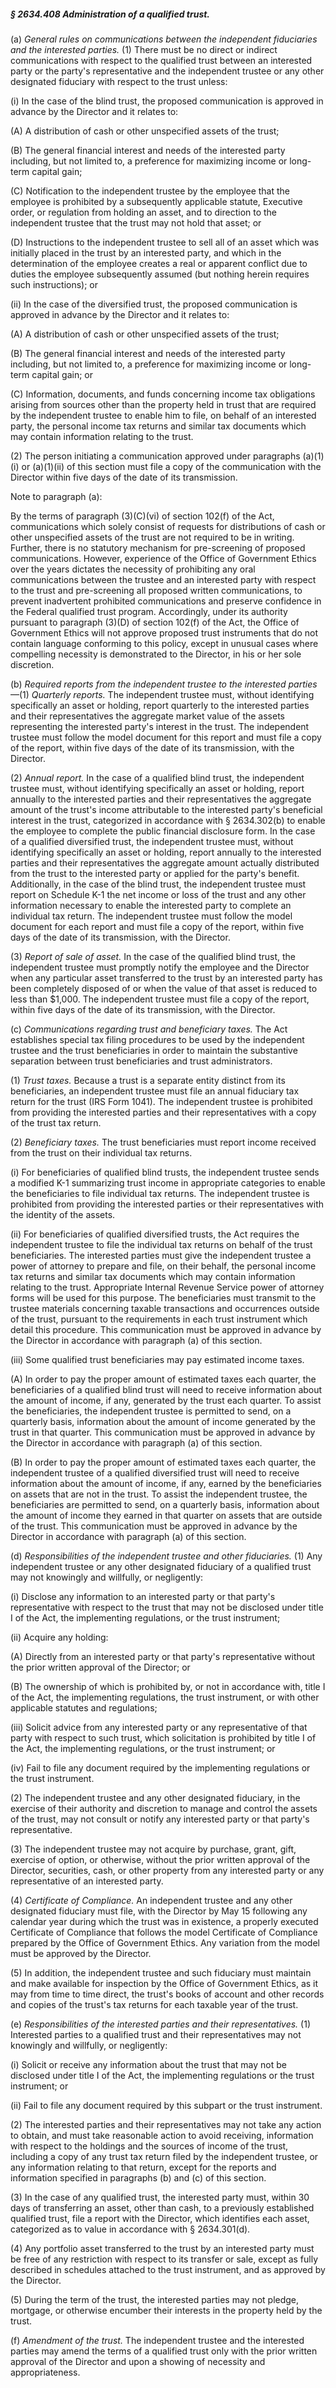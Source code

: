 ##### § 2634.408 Administration of a qualified trust. #####

(a) *General rules on communications between the independent fiduciaries and the interested parties.* (1) There must be no direct or indirect communications with respect to the qualified trust between an interested party or the party's representative and the independent trustee or any other designated fiduciary with respect to the trust unless:

(i) In the case of the blind trust, the proposed communication is approved in advance by the Director and it relates to:

(A) A distribution of cash or other unspecified assets of the trust;

(B) The general financial interest and needs of the interested party including, but not limited to, a preference for maximizing income or long-term capital gain;

(C) Notification to the independent trustee by the employee that the employee is prohibited by a subsequently applicable statute, Executive order, or regulation from holding an asset, and to direction to the independent trustee that the trust may not hold that asset; or

(D) Instructions to the independent trustee to sell all of an asset which was initially placed in the trust by an interested party, and which in the determination of the employee creates a real or apparent conflict due to duties the employee subsequently assumed (but nothing herein requires such instructions); or

(ii) In the case of the diversified trust, the proposed communication is approved in advance by the Director and it relates to:

(A) A distribution of cash or other unspecified assets of the trust;

(B) The general financial interest and needs of the interested party including, but not limited to, a preference for maximizing income or long-term capital gain; or

(C) Information, documents, and funds concerning income tax obligations arising from sources other than the property held in trust that are required by the independent trustee to enable him to file, on behalf of an interested party, the personal income tax returns and similar tax documents which may contain information relating to the trust.

(2) The person initiating a communication approved under paragraphs (a)(1)(i) or (a)(1)(ii) of this section must file a copy of the communication with the Director within five days of the date of its transmission.

Note to paragraph (a):

By the terms of paragraph (3)(C)(vi) of section 102(f) of the Act, communications which solely consist of requests for distributions of cash or other unspecified assets of the trust are not required to be in writing. Further, there is no statutory mechanism for pre-screening of proposed communications. However, experience of the Office of Government Ethics over the years dictates the necessity of prohibiting any oral communications between the trustee and an interested party with respect to the trust and pre-screening all proposed written communications, to prevent inadvertent prohibited communications and preserve confidence in the Federal qualified trust program. Accordingly, under its authority pursuant to paragraph (3)(D) of section 102(f) of the Act, the Office of Government Ethics will not approve proposed trust instruments that do not contain language conforming to this policy, except in unusual cases where compelling necessity is demonstrated to the Director, in his or her sole discretion.

(b) *Required reports from the independent trustee to the interested parties*—(1) *Quarterly reports.* The independent trustee must, without identifying specifically an asset or holding, report quarterly to the interested parties and their representatives the aggregate market value of the assets representing the interested party's interest in the trust. The independent trustee must follow the model document for this report and must file a copy of the report, within five days of the date of its transmission, with the Director.

(2) *Annual report.* In the case of a qualified blind trust, the independent trustee must, without identifying specifically an asset or holding, report annually to the interested parties and their representatives the aggregate amount of the trust's income attributable to the interested party's beneficial interest in the trust, categorized in accordance with § 2634.302(b) to enable the employee to complete the public financial disclosure form. In the case of a qualified diversified trust, the independent trustee must, without identifying specifically an asset or holding, report annually to the interested parties and their representatives the aggregate amount actually distributed from the trust to the interested party or applied for the party's benefit. Additionally, in the case of the blind trust, the independent trustee must report on Schedule K-1 the net income or loss of the trust and any other information necessary to enable the interested party to complete an individual tax return. The independent trustee must follow the model document for each report and must file a copy of the report, within five days of the date of its transmission, with the Director.

(3) *Report of sale of asset.* In the case of the qualified blind trust, the independent trustee must promptly notify the employee and the Director when any particular asset transferred to the trust by an interested party has been completely disposed of or when the value of that asset is reduced to less than $1,000. The independent trustee must file a copy of the report, within five days of the date of its transmission, with the Director.

(c) *Communications regarding trust and beneficiary taxes.* The Act establishes special tax filing procedures to be used by the independent trustee and the trust beneficiaries in order to maintain the substantive separation between trust beneficiaries and trust administrators.

(1) *Trust taxes.* Because a trust is a separate entity distinct from its beneficiaries, an independent trustee must file an annual fiduciary tax return for the trust (IRS Form 1041). The independent trustee is prohibited from providing the interested parties and their representatives with a copy of the trust tax return.

(2) *Beneficiary taxes.* The trust beneficiaries must report income received from the trust on their individual tax returns.

(i) For beneficiaries of qualified blind trusts, the independent trustee sends a modified K-1 summarizing trust income in appropriate categories to enable the beneficiaries to file individual tax returns. The independent trustee is prohibited from providing the interested parties or their representatives with the identity of the assets.

(ii) For beneficiaries of qualified diversified trusts, the Act requires the independent trustee to file the individual tax returns on behalf of the trust beneficiaries. The interested parties must give the independent trustee a power of attorney to prepare and file, on their behalf, the personal income tax returns and similar tax documents which may contain information relating to the trust. Appropriate Internal Revenue Service power of attorney forms will be used for this purpose. The beneficiaries must transmit to the trustee materials concerning taxable transactions and occurrences outside of the trust, pursuant to the requirements in each trust instrument which detail this procedure. This communication must be approved in advance by the Director in accordance with paragraph (a) of this section.

(iii) Some qualified trust beneficiaries may pay estimated income taxes.

(A) In order to pay the proper amount of estimated taxes each quarter, the beneficiaries of a qualified blind trust will need to receive information about the amount of income, if any, generated by the trust each quarter. To assist the beneficiaries, the independent trustee is permitted to send, on a quarterly basis, information about the amount of income generated by the trust in that quarter. This communication must be approved in advance by the Director in accordance with paragraph (a) of this section.

(B) In order to pay the proper amount of estimated taxes each quarter, the independent trustee of a qualified diversified trust will need to receive information about the amount of income, if any, earned by the beneficiaries on assets that are not in the trust. To assist the independent trustee, the beneficiaries are permitted to send, on a quarterly basis, information about the amount of income they earned in that quarter on assets that are outside of the trust. This communication must be approved in advance by the Director in accordance with paragraph (a) of this section.

(d) *Responsibilities of the independent trustee and other fiduciaries.* (1) Any independent trustee or any other designated fiduciary of a qualified trust may not knowingly and willfully, or negligently:

(i) Disclose any information to an interested party or that party's representative with respect to the trust that may not be disclosed under title I of the Act, the implementing regulations, or the trust instrument;

(ii) Acquire any holding:

(A) Directly from an interested party or that party's representative without the prior written approval of the Director; or

(B) The ownership of which is prohibited by, or not in accordance with, title I of the Act, the implementing regulations, the trust instrument, or with other applicable statutes and regulations;

(iii) Solicit advice from any interested party or any representative of that party with respect to such trust, which solicitation is prohibited by title I of the Act, the implementing regulations, or the trust instrument; or

(iv) Fail to file any document required by the implementing regulations or the trust instrument.

(2) The independent trustee and any other designated fiduciary, in the exercise of their authority and discretion to manage and control the assets of the trust, may not consult or notify any interested party or that party's representative.

(3) The independent trustee may not acquire by purchase, grant, gift, exercise of option, or otherwise, without the prior written approval of the Director, securities, cash, or other property from any interested party or any representative of an interested party.

(4) *Certificate of Compliance.* An independent trustee and any other designated fiduciary must file, with the Director by May 15 following any calendar year during which the trust was in existence, a properly executed Certificate of Compliance that follows the model Certificate of Compliance prepared by the Office of Government Ethics. Any variation from the model must be approved by the Director.

(5) In addition, the independent trustee and such fiduciary must maintain and make available for inspection by the Office of Government Ethics, as it may from time to time direct, the trust's books of account and other records and copies of the trust's tax returns for each taxable year of the trust.

(e) *Responsibilities of the interested parties and their representatives.* (1) Interested parties to a qualified trust and their representatives may not knowingly and willfully, or negligently:

(i) Solicit or receive any information about the trust that may not be disclosed under title I of the Act, the implementing regulations or the trust instrument; or

(ii) Fail to file any document required by this subpart or the trust instrument.

(2) The interested parties and their representatives may not take any action to obtain, and must take reasonable action to avoid receiving, information with respect to the holdings and the sources of income of the trust, including a copy of any trust tax return filed by the independent trustee, or any information relating to that return, except for the reports and information specified in paragraphs (b) and (c) of this section.

(3) In the case of any qualified trust, the interested party must, within 30 days of transferring an asset, other than cash, to a previously established qualified trust, file a report with the Director, which identifies each asset, categorized as to value in accordance with § 2634.301(d).

(4) Any portfolio asset transferred to the trust by an interested party must be free of any restriction with respect to its transfer or sale, except as fully described in schedules attached to the trust instrument, and as approved by the Director.

(5) During the term of the trust, the interested parties may not pledge, mortgage, or otherwise encumber their interests in the property held by the trust.

(f) *Amendment of the trust.* The independent trustee and the interested parties may amend the terms of a qualified trust only with the prior written approval of the Director and upon a showing of necessity and appropriateness.